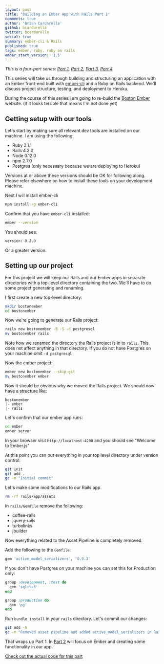 ```yaml
---
layout: post
title: "Building an Ember App with Rails Part 1"
comments: true
author: 'Brian Cardarella'
github: bcardarella
twitter: bcardarella
social: true
summary: ember-cli & Rails
published: true
tags: ember, ruby, ruby on rails
ember_start_version: '1.5'
---
```

*This is a four-part series:
[Part 1](http://reefpoints.dockyard.com/2014/05/07/building-an-ember-app-with-rails-part-1.html),
[Part 2](http://reefpoints.dockyard.com/2014/05/08/building-an-ember-app-with-rails-part-2.html),
[Part 3](http://reefpoints.dockyard.com/2014/05/09/building-an-ember-app-with-rails-part-3.html),
[Part 4](http://reefpoints.dockyard.com/2014/05/31/building-an-ember-app-with-rails-part-4.html)*

This series will take us through building and structuring an application
with an Ember front-end built with
[ember-cli](https://github.com/stefanpenner/ember-cli) and a Ruby on
Rails backend. We'll discuss project structure, testing, and deployment
to Heroku.

During the course of this series I am going to re-build the
[Boston Ember](http://bostonember.com) website. (if it looks terrible
that means I'm not done yet)

## Getting setup with our tools

Let's start by making sure all relevant dev tools are installed on our
machine. I am using the following:

* Ruby 2.1.1
* Rails 4.2.0
* Node 0.12.0
* npm 2.7.0
* Postgres (only necessary because we are deploying to Heroku)

Versions at or above these versions should be OK for following along. Please refer elsewhere on how to install these tools on your development
machine.

Next I will install ember-cli

```bash
npm install -g ember-cli
```

Confirm that you have `ember-cli` installed:

```bash
ember --version
```

You should see:

```bash
version: 0.2.0
```

Or a greater version.

## Setting up our project

For this project we will keep our Rails and our Ember apps in separate
directories with a top-level directory containing the two. We'll have to
do some project generating and renaming.

I first create a new top-level directory:

```bash
mkdir bostonember
cd bostonember
```

Now we're going to generate our Rails project:

```bash
rails new bostonember -B -S -d postgresql
mv bostonember rails
```

Note how we renamed the directory the Rails project is in to `rails`. This
does not affect anything in that directory. If you do not have Postgres
on your machine omit `-d postgresql`

Now the ember project:

```bash
ember new bostonember --skip-git
mv bostonember ember
```

Now it should be obvious why we moved the Rails project. We should now have
a structure like:

```
bostonember
|- ember
|- rails
```

Let's confirm that our ember app runs:

```bash
cd ember
ember server
```

In your browser visit `http://localhost:4200` and you should see "Welcome to Ember.js"

At this point you can put everything in your top level directory under
version control:

```bash
git init
git add .
gc -m "Initial commit"
```

Let's make some modifications to our Rails app.

```bash
rm -rf rails/app/assets
```

In `rails/Gemfile` remove the following:

* coffee-rails
* jquery-rails
* turbolinks
* jbuilder

Now everything related to the Asset Pipeline is completely removed.

Add the following to the `Gemfile`:

```ruby
gem 'active_model_serializers', '0.9.3'
```

If you don't have Postgres on your machine you can set this for
Production only:

```ruby
group :development, :test do
  gem 'sqlite3'
end

group :production do
  gem 'pg'
end
```

Run `bundle install` in your `rails` directory. Let's commit our
changes:

```bash
git add -A
gc -m "Removed asset pipeline and added active_model_serializers in Rails"
```

That wraps up Part 1. In [Part 2](http://reefpoints.dockyard.com/2014/05/08/building-an-ember-app-with-rails-part-2.html) will focus on Ember and creating
some functionality in our app.

[Check out the actual code for this
part](https://github.com/bostonember/website/commit/cf2d9e18342979b1c187328c4cf29de16599e61d)
